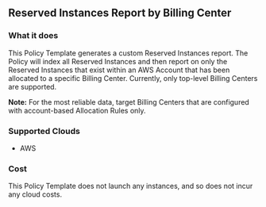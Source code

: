 ## Reserved Instances Report by Billing Center

### What it does

This Policy Template generates a custom Reserved Instances report.  The Policy will index all Reserved Instances and then report on only the Reserved Instances that exist within an AWS Account that has been allocated to a specific Billing Center. Currently, only top-level Billing Centers are supported.

**Note:** For the most reliable data, target Billing Centers that are configured with account-based Allocation Rules only.

### Supported Clouds

- AWS

### Cost

This Policy Template does not launch any instances, and so does not incur any cloud costs.
